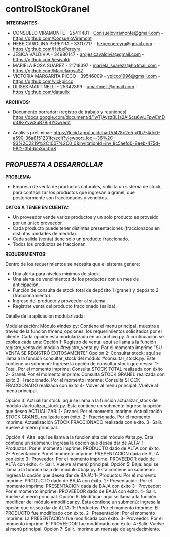 # controlStockGranel

**INTEGRANTES:**
- CONSUELO VIRAMONTE - 25411481 - Consueloviramonte@gmail.com - https://github.com/ConsueloViramont
- HEBE CAROLINA PEREYRA - 33117717 - hebecpereyra@gmail.com - https://github.com/HebePereyra
- JESICA VALDIVIA - 34980147 - arqjesicavaldivia@gmail.com - https://github.com/jesivaldi
- MARIELA ROSA SUAREZ - 21718397 - mariela_suarezz@hotmail.com - https://github.com/MarielarosaSZ
- VICTORIA MARGARITA PICCO - 39546009 - vpicco1996@gmail.com - https://github.com/vickpicco
- ULISES MARTINELLI - 25342899 - umartinelli@gmail.com - https://github.com/dataulix


**ARCHIVOS:**
- Documento borrador: (registro de trabajo y reuniones)
https://docs.google.com/document/d/1wTjAyzzBL1a2AIScu6wUFpwEmDmOK-YvwSuB7BjBYCw/edit

- Análisis preliminar: https://lucid.app/lucidchart/d478c2d5-d1b7-4dc0-a590-36a8151231fc/edit?viewport_loc=-36%2C-93%2C2219%2C1007%2C0_0&invitationId=inv_8c5aefd0-8eeb-475d-98f2-3bfdbb3dc0d8

## ***PROPUESTA A DESARROLLAR***


**PROBLEMA:**
 
- Empresa de venta de productos naturales, solicita un sistema de stock, para contabilizar los productos que ingresan a granel, que posteriormente son fraccionados y vendidos.

**DATOS A TENER EN CUENTA:**

 - Un proveedor vende varios productos y un solo producto es proveído por un único proveedor. 
- Cada producto puede tener distintas presentaciones (fraccionados en distintas unidades de medida).
- Cada salida (venta) tiene solo un producto fraccionado.
- Todos los productos se fraccionan. 

**REQUERIMIENTOS:**
 
 Dentro de los requerimientos se necesita que el sistema genere:
- Una alerta para niveles mínimos de stock. 
- Una alerta de vencimientos de los productos con un mes de anticipación.
- Función de consulta de stock total de depósito 1 (granel) y depósito 2 (fraccionamiento).
- Ingreso del producto y proveedor al sistema.
- Registrar venta del producto fraccionado (salida).


Detalle de la aplicación modularizada:

Modularización:
Módulo #index.py: Contiene el menu principal, muestra a través de la función #menu_opciones, los requerimientos solicitados por el cliente. Cada opción está modularizada en un archivo.py. A continuación se explica cada una:
Opción 1: Registro de venta: aqui se llama a la función registro_venta del módulo  #registro_venta.py. Por el momento imprime "SU VENTA SE REGISTRÓ EXITOSAMENTE"
Opción 2: Consultar stock: aquí se llama a la función consultar_stock del módulo #consultar_stock.py. Este contiene un submenú:
Ingrese la opción de consultar stock que desea:
1- Total. Por el momento imprime: Consulta STOCK TOTAL realizada con éxito
2- Granel. Por el momento imprime: Consulta STOCK GRANEL realizada con éxito
3- Fraccionado. Por el momento imprime:  Consulta STOCK FRACCIONADO realizada con éxito
4- Volver al menú principal. Vuelve al menú principal.

Opción 3: Actualizar stock: aquí se llama a la función actualizar_stock del módulo #actualizar_stock.py. Ésta contiene un submenú:
Ingrese la opción que desea ACTUALIZAR:
1- Granel. Por el momento imprime: Actualización STOCK GRANEL realizada con éxito.
2- Fraccionado. Por el momento imprime: Actualización STOCK FRACCIONADO realizada con éxito.
3- Salir. Vuelve al menú principal.
  	
Opción 4: Alta: aquí se llama a la función alta del módulo #alta.py.  Ésta contiene un submenú:
           Ingresa la opción que desea dar de ALTA:
1- Productos: Por el momento imprime: PRODUCTO dado de ALTA con éxito.
2- Presentación: Por el momento imprime: PRESENTACIÓN dada de ALTA con éxito
3- Proveedor: Por el momento imprime: PROVEEDOR dado de ALTA con éxito.
4- Salir. Vuelve al menú principal.
Opción 5: Baja: aquí se llama a la función baja del módulo #baja.py.  Ésta contiene un submenú:
           Ingresa la opción que desea dar de BAJA:
1- Productos: Por el momento imprime: PRODUCTO dado de BAJA con éxito.
2- Presentación: Por el momento imprime: PRESENTACIÓN dada de BAJA con éxito
3- Proveedor: Por el momento imprime: PROVEEDOR dado de BAJA con éxito.
4- Salir. Vuelve al menú principal.
Opción 6: Modificar: aquí se llama a la función modificar del módulo #modificar.py.  Ésta contiene un submenú:
           Ingresa la opción que desea dar de ALTA:
1- Productos: Por el momento imprime: El PRODUCTO fue modificado con éxito.
2- Presentación: Por el momento imprime: La PRESENTACIÓN fue modificada con éxito.
3- Proveedor: Por el momento imprime: El PROVEEDOR fue modificado con éxito.
4-Salir. Vuelve al menú principal.
Opción 7: Salir. Imprime un mensaje de agradecimiento.


